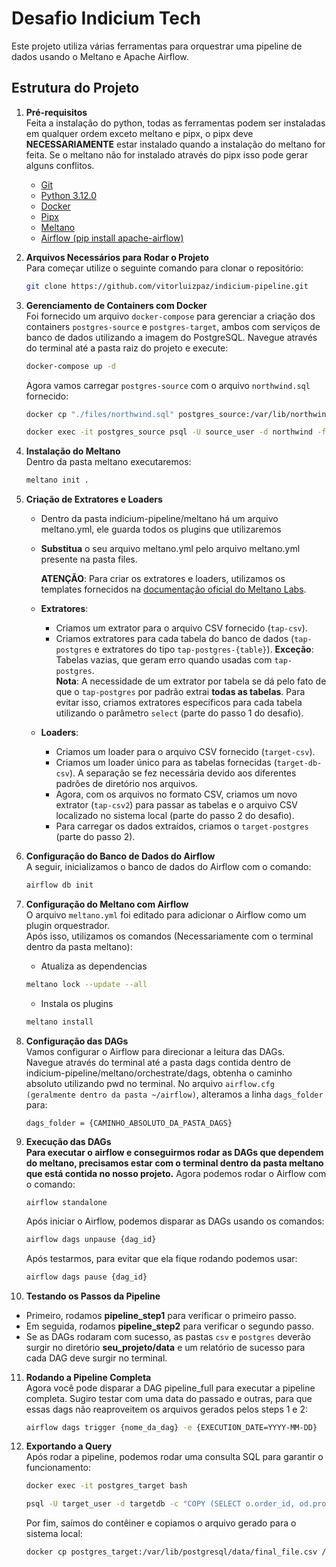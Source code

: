 
# Desafio Indicium Tech

Este projeto utiliza várias ferramentas para orquestrar uma pipeline de dados usando o Meltano e Apache Airflow.

## Estrutura do Projeto
1. **Pré-requisitos**  
   Feita a instalação do python, todas as ferramentas podem ser instaladas em qualquer ordem exceto meltano e pipx, o pipx deve **NECESSARIAMENTE** estar instalado quando a instalação do meltano for feita. Se o meltano não for instalado através do pipx isso pode gerar alguns conflitos.
   - [Git](https://git-scm.com/downloads)
   - [Python 3.12.0](https://www.python.org/downloads/release/python-3120/)  
   - [Docker](https://www.docker.com/)  
   - [Pipx](https://pipx.pypa.io/stable/installation/)  
   - [Meltano](https://docs.meltano.com/guide/installation-guide)  
   - [Airflow (pip install apache-airflow)](https://airflow.apache.org/docs/apache-airflow/stable/installation/index.html)


2. **Arquivos Necessários para Rodar o Projeto**  
   Para começar utilize o seguinte comando para clonar o repositório:
   ```bash
   git clone https://github.com/vitorluizpaz/indicium-pipeline.git
   ```
3. **Gerenciamento de Containers com Docker**  
   Foi fornecido um arquivo `docker-compose` para gerenciar a criação dos containers `postgres-source` e `postgres-target`, ambos com serviços de banco de dados utilizando a imagem do PostgreSQL. Navegue através do terminal até a pasta raiz do projeto e execute:
   ```bash
   docker-compose up -d
   ```

   Agora vamos carregar `postgres-source` com o arquivo `northwind.sql` fornecido:
   ```bash
   docker cp "./files/northwind.sql" postgres_source:/var/lib/northwind.sql
   ```  
   ```bash
   docker exec -it postgres_source psql -U source_user -d northwind -f /var/lib/northwind.sql
   ```

4. **Instalação do Meltano**  
   Dentro da pasta meltano executaremos:
   ```bash
   meltano init .
   ```
   
5. **Criação de Extratores e Loaders**  
   - Dentro da pasta indicium-pipeline/meltano há um arquivo meltano.yml, ele guarda todos os plugins que utilizaremos 
   - **Substitua** o seu arquivo meltano.yml pelo arquivo meltano.yml presente na pasta files.  

      **ATENÇÃO**: Para criar os extratores e loaders, utilizamos os templates fornecidos na [documentação oficial do Meltano Labs](https://github.com/meltanolabs).  
   - **Extratores**:
      - Criamos um extrator para o arquivo CSV fornecido (`tap-csv`).
      - Criamos extratores para cada tabela do banco de dados (`tap-postgres` e extratores do tipo `tap-postgres-{table}`). **Exceção**: Tabelas vazias, que geram erro quando usadas com `tap-postgres`.  
         **Nota**: A necessidade de um extrator por tabela se dá pelo fato de que o `tap-postgres` por padrão extrai **todas as tabelas**. Para evitar isso, criamos extratores específicos para cada tabela utilizando o parâmetro `select` (parte do passo 1 do desafio).
      
   - **Loaders**:
      - Criamos um loader para o arquivo CSV fornecido (`target-csv`).
      - Criamos um loader único para as tabelas fornecidas (`target-db-csv`). A separação se fez necessária devido aos diferentes padrões de diretório nos arquivos.
      - Agora, com os arquivos no formato CSV, criamos um novo extrator (`tap-csv2`) para passar as tabelas e o arquivo CSV localizado no sistema local (parte do passo 2 do desafio).
      - Para carregar os dados extraídos, criamos o `target-postgres` (parte do passo 2).  

6. **Configuração do Banco de Dados do Airflow**  
   A seguir, inicializamos o banco de dados do Airflow com o comando:
   ```bash
   airflow db init
   ```

7. **Configuração do Meltano com Airflow**  
   O arquivo `meltano.yml` foi editado para adicionar o Airflow como um plugin orquestrador.  
   Após isso, utilizamos os comandos (Necessariamente com o terminal dentro da pasta meltano):  
   - Atualiza as dependencias
   ```bash
   meltano lock --update --all
   ```
   - Instala os plugins
   ```bash
   meltano install
   ```

8. **Configuração das DAGs**  
   Vamos configurar o Airflow para direcionar a leitura das DAGs.  
   Navegue através do terminal até a pasta dags contida dentro de indicium-pipeline/meltano/orchestrate/dags, obtenha o caminho absoluto utilizando pwd no terminal.
   No arquivo `airflow.cfg (geralmente dentro da pasta ~/airflow)`, alteramos a linha `dags_folder` para:
   ```
   dags_folder = {CAMINHO_ABSOLUTO_DA_PASTA_DAGS}
   ```

9. **Execução das DAGs**  
   **Para executar o airflow e conseguirmos rodar as DAGs que dependem do meltano, precisamos estar com o terminal dentro da pasta meltano que está contida no nosso projeto.**
   Agora podemos rodar o Airflow com o comando:
   ```
   airflow standalone
   ```
  
   Após iniciar o Airflow, podemos disparar as DAGs usando os comandos:
   ```bash
   airflow dags unpause {dag_id}
   ```
   Após testarmos, para evitar que ela fique rodando podemos usar:
   ```bash
   airflow dags pause {dag_id}
   ```

10. **Testando os Passos da Pipeline**  
   - Primeiro, rodamos **pipeline_step1** para verificar o primeiro passo.
   - Em seguida, rodamos **pipeline_step2** para verificar o segundo passo.
   - Se as DAGs rodaram com sucesso, as pastas `csv` e `postgres` deverão surgir no diretório **seu_projeto/data** e um relatório de sucesso para cada DAG deve surgir no terminal.

11. **Rodando a Pipeline Completa**  
    Agora você pode disparar a DAG pipeline_full para executar a pipeline completa. Sugiro testar com uma data do passado e outras, para que essas dags não reaproveitem os arquivos gerados pelos steps 1 e 2:  

      ```bash
      airflow dags trigger {nome_da_dag} -e {EXECUTION_DATE=YYYY-MM-DD}
      ```

12. **Exportando a Query**  
    Após rodar a pipeline, podemos rodar uma consulta SQL para garantir o funcionamento:
    ```bash
    docker exec -it postgres_target bash
    ```

    ```bash
    psql -U target_user -d targetdb -c "COPY (SELECT o.order_id, od.product_id, od.unit_price, od.quantity, od.discount FROM orders o JOIN order_details od ON o.order_id = od.order_id) TO '/var/lib/postgresql/data/final_file.csv' WITH CSV HEADER"
    ```

    Por fim, saímos do contêiner e copiamos o arquivo gerado para o sistema local:
    ```bash
    docker cp postgres_target:/var/lib/postgresql/data/final_file.csv /seu_projeto/data/final/
    ```